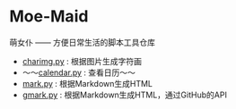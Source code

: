 # Moe-Maid
萌女仆 —— 方便日常生活的脚本工具仓库

* [charimg.py](charimg.py) : 根据图片生成字符画
* ～～[calendar.py](calendar.py) : 查看日历～～
* [mark.py](mark.py) : 根据Markdown生成HTML
* [gmark.py](gmark.py) : 根据Markdown生成HTML，通过GitHub的API
